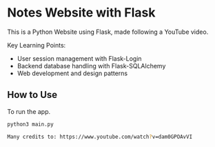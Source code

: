 # Notes Website with Flask

This is a Python Website using Flask, made following a YouTube video.

Key Learning Points:
- User session management with Flask-Login
- Backend database handling with Flask-SQLAlchemy
- Web development and design patterns

## How to Use
To run the app.
```bash
python3 main.py

Many credits to: https://www.youtube.com/watch?v=dam0GPOAvVI 
